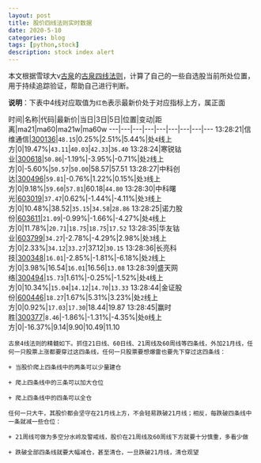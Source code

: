```yaml
---
layout: post
title: 股价四线法则实时数据
date: 2020-5-10
categories: blog
tags: [python,stock]
description: stock index alert
---
```



本文根据雪球大v[古泉](https://xueqiu.com/u/7148646888)的[古泉四线法则](https://xueqiu.com/7148646888/130498192)，计算了自己的一些自选股当前所处位置，用于持续追踪验证，帮助自己进行判断。

**说明**：下表中4线对应取值为`红色`表示最新价处于对应指标上方，属正面

时间|名称|代码|最新价|当日|3日|5日|位置|变动|距离|ma21|ma60|ma21w|ma60w
---|---|---|---|---|---|---|---|---
13:28:21|信维通信|[300136](https://xueqiu.com/S/SZ300136)|`48.15`|0.25%|2.51%|5.44%|处`4`线上方|0|19.47%|`43.11`|`40.03`|`42.33`|`36.40`
13:28:24|寒锐钴业|[300618](https://xueqiu.com/S/SZ300618)|`50.86`|-1.19%|-3.95%|-0.71%|处`2`线上方|0|-5.60%|`50.57`|`50.00`|58.57|57.51
13:28:27|中科创达|[300496](https://xueqiu.com/S/SZ300496)|`59.81`|-0.76%|1.22%|0.15%|处`3`线上方|0|9.18%|`59.60`|`57.81`|60.18|`44.80`
13:28:30|中科曙光|[603019](https://xueqiu.com/S/SH603019)|`37.47`|0.62%|-1.44%|-4.11%|处`3`线上方|0|10.48%|38.52|`35.15`|`34.58`|`28.86`
13:28:25|诺力股份|[603611](https://xueqiu.com/S/SH603611)|`21.09`|-0.99%|-1.66%|-4.27%|处`4`线上方|0|11.78%|`20.71`|`18.75`|`18.75`|`17.52`
13:28:35|华友钴业|[603799](https://xueqiu.com/S/SH603799)|`34.27`|-2.78%|-4.29%|2.98%|处`3`线上方|0|2.33%|`34.12`|`33.27`|37.12|`30.15`
13:28:36|长亮科技|[300348](https://xueqiu.com/S/SZ300348)|`16.01`|-2.85%|-1.81%|-6.18%|处`2`线上方|0|3.98%|16.54|`16.01`|16.56|`13.08`
13:28:39|盛天网络|[300494](https://xueqiu.com/S/SZ300494)|`15.73`|1.61%|-0.25%|-1.52%|处`4`线上方|0|10.34%|`15.04`|`14.12`|`14.70`|`13.33`
13:28:44|金证股份|[600446](https://xueqiu.com/S/SH600446)|`18.27`|1.67%|5.31%|3.23%|处`2`线上方|0|0.92%|`17.03`|`17.30`|18.44|19.87
13:28:45|赢时胜|[300377](https://xueqiu.com/S/SZ300377)|`8.46`|-1.86%|-1.31%|-4.35%|处`0`线上方|0|-16.37%|9.14|9.90|10.49|11.10

```
古泉4线法则的精髓如下。抓住21日线、60日线、21周线及60周线等四条线，外加21月线，任何一只股票上涨都要穿过这四条线，任何一只股票要想爆雷也要先下穿过这四条线：

+ 当股价爬上四条线中的两条可以少量建仓

+ 爬上四条线中的三条可以加大仓位

+ 爬上四条线中的四条可以全仓

任何一只大牛，其股价都会坚守在21月线上方，不会轻易跌破21月线；相反，每跌破四条线中一条就减一些仓位：

+ 21周线可做为多空分水岭及警戒线，股价在21周线及60周线下方就要十分慎重，多看少做

+ 跌破全部四条线就要大幅减仓，甚至清仓，一旦跌破21月线，清仓观望
```